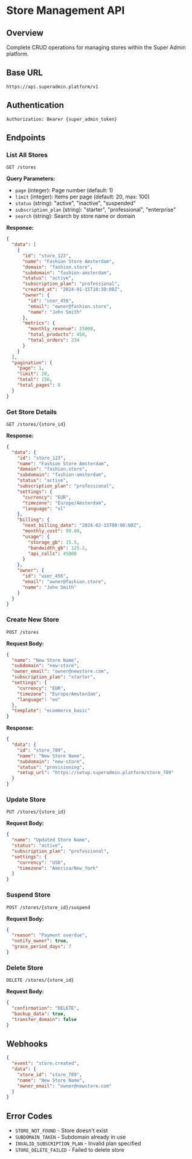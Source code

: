 # Store Management API

## Overview
Complete CRUD operations for managing stores within the Super Admin platform.

## Base URL
```
https://api.superadmin.platform/v1
```

## Authentication
```http
Authorization: Bearer {super_admin_token}
```

## Endpoints

### List All Stores
```http
GET /stores
```

**Query Parameters:**
- `page` (integer): Page number (default: 1)
- `limit` (integer): Items per page (default: 20, max: 100)
- `status` (string): "active", "inactive", "suspended"
- `subscription_plan` (string): "starter", "professional", "enterprise"
- `search` (string): Search by store name or domain

**Response:**
```json
{
  "data": [
    {
      "id": "store_123",
      "name": "Fashion Store Amsterdam",
      "domain": "fashion.store",
      "subdomain": "fashion-amsterdam",
      "status": "active",
      "subscription_plan": "professional",
      "created_at": "2024-01-15T10:30:00Z",
      "owner": {
        "id": "user_456",
        "email": "owner@fashion.store",
        "name": "John Smith"
      },
      "metrics": {
        "monthly_revenue": 25000,
        "total_products": 450,
        "total_orders": 234
      }
    }
  ],
  "pagination": {
    "page": 1,
    "limit": 20,
    "total": 156,
    "total_pages": 8
  }
}
```

### Get Store Details
```http
GET /stores/{store_id}
```

**Response:**
```json
{
  "data": {
    "id": "store_123",
    "name": "Fashion Store Amsterdam",
    "domain": "fashion.store",
    "subdomain": "fashion-amsterdam",
    "status": "active",
    "subscription_plan": "professional",
    "settings": {
      "currency": "EUR",
      "timezone": "Europe/Amsterdam",
      "language": "nl"
    },
    "billing": {
      "next_billing_date": "2024-02-15T00:00:00Z",
      "monthly_cost": 99.00,
      "usage": {
        "storage_gb": 15.5,
        "bandwidth_gb": 125.2,
        "api_calls": 45000
      }
    },
    "owner": {
      "id": "user_456",
      "email": "owner@fashion.store",
      "name": "John Smith"
    }
  }
}
```

### Create New Store
```http
POST /stores
```

**Request Body:**
```json
{
  "name": "New Store Name",
  "subdomain": "new-store",
  "owner_email": "owner@newstore.com",
  "subscription_plan": "starter",
  "settings": {
    "currency": "EUR",
    "timezone": "Europe/Amsterdam",
    "language": "en"
  },
  "template": "ecommerce_basic"
}
```

**Response:**
```json
{
  "data": {
    "id": "store_789",
    "name": "New Store Name",
    "subdomain": "new-store",
    "status": "provisioning",
    "setup_url": "https://setup.superadmin.platform/store_789"
  }
}
```

### Update Store
```http
PUT /stores/{store_id}
```

**Request Body:**
```json
{
  "name": "Updated Store Name",
  "status": "active",
  "subscription_plan": "professional",
  "settings": {
    "currency": "USD",
    "timezone": "America/New_York"
  }
}
```

### Suspend Store
```http
POST /stores/{store_id}/suspend
```

**Request Body:**
```json
{
  "reason": "Payment overdue",
  "notify_owner": true,
  "grace_period_days": 7
}
```

### Delete Store
```http
DELETE /stores/{store_id}
```

**Request Body:**
```json
{
  "confirmation": "DELETE",
  "backup_data": true,
  "transfer_domain": false
}
```

## Webhooks
```json
{
  "event": "store.created",
  "data": {
    "store_id": "store_789",
    "name": "New Store Name",
    "owner_email": "owner@newstore.com"
  }
}
```

## Error Codes
- `STORE_NOT_FOUND` - Store doesn't exist
- `SUBDOMAIN_TAKEN` - Subdomain already in use
- `INVALID_SUBSCRIPTION_PLAN` - Invalid plan specified
- `STORE_DELETE_FAILED` - Failed to delete store